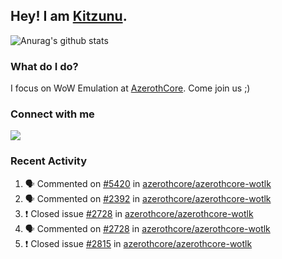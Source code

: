 ## Hey! I am [Kitzunu](https://Github.com/Kitzunu).

![Anurag's github stats](https://github-readme-stats.kitzunu.vercel.app/api?username=Kitzunu&show_icons=true)

### What do I do?

I focus on WoW Emulation at [AzerothCore](https://Github.com/AzerothCore). Come join us ;)

### Connect with me
[![](https://img.shields.io/badge/AzerothCore%20Discord-Connect%20with%20me!-green)](https://discord.com/invite/gkt4y2x)

### Recent Activity

<!--START_SECTION:activity-->
1. 🗣 Commented on [#5420](https://github.com/azerothcore/azerothcore-wotlk/issues/5420) in [azerothcore/azerothcore-wotlk](https://github.com/azerothcore/azerothcore-wotlk)
2. 🗣 Commented on [#2392](https://github.com/azerothcore/azerothcore-wotlk/issues/2392) in [azerothcore/azerothcore-wotlk](https://github.com/azerothcore/azerothcore-wotlk)
3. ❗️ Closed issue [#2728](https://github.com/azerothcore/azerothcore-wotlk/issues/2728) in [azerothcore/azerothcore-wotlk](https://github.com/azerothcore/azerothcore-wotlk)
4. 🗣 Commented on [#2728](https://github.com/azerothcore/azerothcore-wotlk/issues/2728) in [azerothcore/azerothcore-wotlk](https://github.com/azerothcore/azerothcore-wotlk)
5. ❗️ Closed issue [#2815](https://github.com/azerothcore/azerothcore-wotlk/issues/2815) in [azerothcore/azerothcore-wotlk](https://github.com/azerothcore/azerothcore-wotlk)
<!--END_SECTION:activity-->

